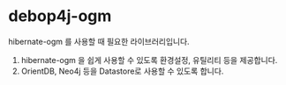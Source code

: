 debop4j-ogm
======================

hibernate-ogm 를 사용할 때 필요한 라이브러리입니다.

1. hibernate-ogm 을 쉽게 사용할 수 있도록 환경설정, 유틸리티 등을 제공합니다.
2. OrientDB, Neo4j 등을 Datastore로 사용할 수 있도록 합니다.